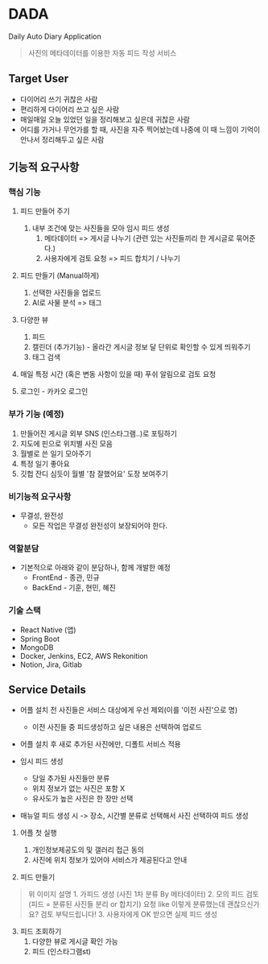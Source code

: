 # DADA
Daily Auto Diary Application

> 사진의 메타데이터를 이용한 자동 피드 작성 서비스

## Target User
- 다이어리 쓰기 귀찮은 사람
- 편리하게 다이어리 쓰고 싶은 사람
- 매일매일 오늘 있었던 일을 정리해보고 싶은데 귀찮은 사람
- 어디를 가거나 무언가를 할 때, 사진을 자주 찍어놨는데 나중에 이 때 느낌이 기억이 안나서 정리해두고 싶은 사람

##  기능적 요구사항
### 핵심 기능

1. 피드 만들어 주기
    1. 내부 조건에 맞는 사진들을 모아 임시 피드 생성
       1. 메타데이터 => 게시글 나누기 (관련 있는 사진들끼리 한 게시글로 묶어준다.)
       2. 사용자에게 검토 요청 => 피드 합치기 / 나누기

2. 피드 만들기 (Manual하게)
    1. 선택한 사진들을 업로드
    2. AI로 사물 분석 => 태그

3. 다양한 뷰
    1. 피드
    2. 캘린더 (추가기능) - 올라간 게시글 정보 달 단위로 확인할 수 있게 띄워주기
    3. 태그 검색

4. 매일 특정 시간 (혹은 변동 사항이 있을 때) 푸쉬 알림으로 검토 요청

5. 로그인 - 카카오 로그인

### 부가 기능 (예정)
1. 만들어진 게시글 외부 SNS (인스타그램..)로 포팅하기
2. 지도에 핀으로 위치별 사진 모음
3. 월별로 쓴 일기 모아주기
4. 특정 일기 좋아요
5. 깃헙 잔디 심듯이 월별 '참 잘했어요' 도장 보여주기

### 비기능적 요구사항
- 무결성, 완전성
  - 모든 작업은 무결성 완전성이 보장되어야 한다.

### 역할분담
- 기본적으로 아래와 같이 분담하나, 함께 개발한 예정
  - FrontEnd - 종관, 민규
  - BackEnd - 기훈, 현민, 혜진

### 기술 스택
- React Native (앱)
- Spring Boot 
- MongoDB
- Docker, Jenkins, EC2, AWS Rekonition
- Notion, Jira, Gitlab

## Service Details
- 어플 설치 전 사진들은 서비스 대상에게 우선 제외(이를 '이전 사진'으로 명)
  - 이전 사진들 중 피드생성하고 싶은 내용은 선택하여 업로드

- 어플 설치 후 새로 추가된 사진에만, 디폴트 서비스 적용

- 임시 피드 생성
  - 당일 추가된 사진들만 분류
  - 위치 정보가 없는 사진은 포함 X
  - 유사도가 높은 사진은 한 장만 선택

- 매뉴얼 피드 생성 시 -> 장소, 시간별 분류로 선택해서 사진 선택하여 피드 생성

1. 어플 첫 실행
   1. 개인정보제공도의 및 갤러리 접근 동의
   2. 사진에 위치 정보가 있어야 서비스가 제공된다고 안내

2. 피드 만들기

> 위 이미지 설명
    1. 가피드 생성 (사진 1차 분류 By 메타데이터)
    2. 모의 피드 검토 (피드 = 분류된 사진들 분리 or 합치기) 요청
       like 이렇게 분류했는데 괜찮으신가요? 검토 부탁드립니다!
    3. 사용자에게 OK 받으면 실제 피드 생성

3. 피드 조회하기
   1. 다양한 뷰로 게시글 확인 가능
    1. 피드 (인스타그램st)